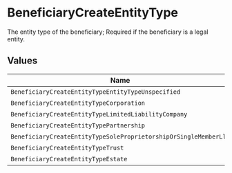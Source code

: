 # BeneficiaryCreateEntityType

The entity type of the beneficiary; Required if the beneficiary is a legal entity.


## Values

| Name                                                             | Value                                                            |
| ---------------------------------------------------------------- | ---------------------------------------------------------------- |
| `BeneficiaryCreateEntityTypeEntityTypeUnspecified`               | ENTITY_TYPE_UNSPECIFIED                                          |
| `BeneficiaryCreateEntityTypeCorporation`                         | CORPORATION                                                      |
| `BeneficiaryCreateEntityTypeLimitedLiabilityCompany`             | LIMITED_LIABILITY_COMPANY                                        |
| `BeneficiaryCreateEntityTypePartnership`                         | PARTNERSHIP                                                      |
| `BeneficiaryCreateEntityTypeSoleProprietorshipOrSingleMemberLlc` | SOLE_PROPRIETORSHIP_OR_SINGLE_MEMBER_LLC                         |
| `BeneficiaryCreateEntityTypeTrust`                               | TRUST                                                            |
| `BeneficiaryCreateEntityTypeEstate`                              | ESTATE                                                           |